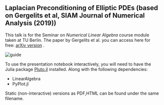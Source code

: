 ## Laplacian Preconditioning of Elliptic PDEs (based on Gergelits et al, SIAM Journal of Numerical Analysis (2019))

This talk is for the Seminar on *Numerical Linear Algebra* course module taken at TU Berlin.
The paper by Gergelits et al. you can access here for free: [arXiv version](https://arxiv.org/pdf/1809.03790.pdf) .

![guide](readme.gif)


To use the presentation notebook interactively, you will need to have the Julia package [Pluto.jl](https://github.com/fonsp/Pluto.jl) installed. Along with the following dependencies:
- LinearAlgebra
- PyPlot.jl

Static (non-interactive) versions as PDF,HTML can be found under the same filename.


